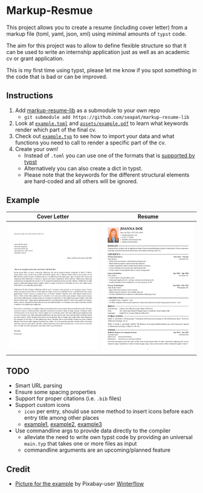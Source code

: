 # Markup-Resmue

This project allows you to create a resume (including cover letter) from a markup file (toml, yaml, json, xml) using minimal amounts of `typst` code.

The aim for this project was to allow to define flexible structure so that it can be used to write an internship application just as well as an academic cv or grant application.

This is my first time using typst, please let me know if you spot something in the code that is bad or can be improved.

## Instructions

1. Add [markup-resume-lib](https://github.com/seapat/markup-resume-lib) as a submodule to your own repo
    - `git submodule add https://github.com/seapat/markup-resume-lib`
3. Look at [`example.toml`](./example.toml) and [`assets/example.pdf`](./assets/example.pdf) to learn what keywords render which part of the final cv.
4. Check out [`example.typ`](./example.typ) to see how to import your data and what functions you need to call to render a specific part of the cv.
5. Create your own!
    - Instead of `.toml` you can use one of the formats that is [supported by typst](https://typst.app/docs/reference/data-loading/)
    - Alternatively you can also create a dict in typst.
    - Please note that the keywords for the different structural elements are hard-coded and all others will be ignored.

## Example

| Cover Letter | Resume |
| :---: | :---: |
| ![CL](./assets/example-1.png) | ![CV](./assets/example-2.png) |


## TODO

- Smart URL parsing
- Ensure some spacing properties
- Support for proper citations (i.e. `.bib` files)
- Support custom icons
    - `icon` per entry, should use some method to insert icons before each entry title among other places
    - [example1](https://github.com/duskmoon314/typst-fontawesome), [example2](https://github.com/Bi0T1N/typst-social), [example3](https://github.com/duskmoon314/typst-fontawesome)
- Use commandline args to provide data directly to the compiler
    - alleviate the need to write own typst code by providing an universal `main.typ` that takes one or more files as input
    - commandline arguments are an upcoming/planned feature

## Credit

- [Picture for the example](https://pixabay.com/vectors/profile-picture-woman-business-woman-7416279/) by Pixabay-user [Winterflow](https://pixabay.com/users/winterflower-17292963/)
